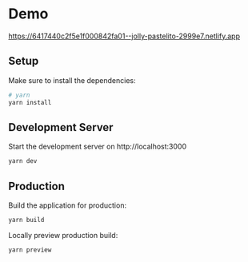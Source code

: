 # Demo
https://6417440c2f5e1f000842fa01--jolly-pastelito-2999e7.netlify.app

## Setup

Make sure to install the dependencies:

```bash
# yarn
yarn install
```

## Development Server

Start the development server on http://localhost:3000

```bash
yarn dev
```

## Production

Build the application for production:

```bash
yarn build
```

Locally preview production build:

```bash
yarn preview
```
